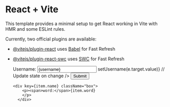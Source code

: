 # React + Vite

This template provides a minimal setup to get React working in Vite with HMR and some ESLint rules.

Currently, two official plugins are available:

- [@vitejs/plugin-react](https://github.com/vitejs/vite-plugin-react/blob/main/packages/plugin-react/README.md) uses [Babel](https://babeljs.io/) for Fast Refresh
- [@vitejs/plugin-react-swc](https://github.com/vitejs/vite-plugin-react-swc) uses [SWC](https://swc.rs/) for Fast Refresh



  <form onSubmit={handleSubmit}>
        <label>
          Username:
          <input
            type="text"
            value={username} // Set input value from state
            onChange={(e) => setUsername(e.target.value)} // Update state on change
          />
        </label>
        <button type="submit">Submit</button>
      </form>

      <div key={item.name} className="box">
          <p><span>word:</span>{item.word}
          </p>
        </div>